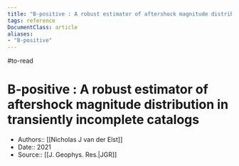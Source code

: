 ```yaml
---
title: "B‐positive : A robust estimator of aftershock magnitude distribution in transiently incomplete catalogs"
tags: reference
DocumentClass: article
aliases:
- "B-positive"
---
```

#to-read 
# B‐positive : A robust estimator of aftershock magnitude distribution in transiently incomplete catalogs
- Authors:: [[Nicholas J van der Elst]]
- Date:: 2021
- Source:: [[J. Geophys. Res.|JGR]]